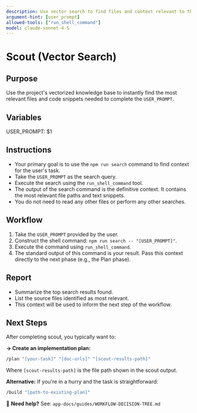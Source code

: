 ```yaml
---
description: Use vector search to find files and context relevant to the task
argument-hint: [user_prompt]
allowed-tools: ["run_shell_command"]
model: claude-sonnet-4-5
---
```


# Scout (Vector Search)

## Purpose
Use the project's vectorized knowledge base to instantly find the most relevant files and code snippets needed to complete the `USER_PROMPT`.

## Variables
USER_PROMPT: $1

## Instructions
- Your primary goal is to use the `npm run search` command to find context for the user's task.
- Take the `USER_PROMPT` as the search query.
- Execute the search using the `run_shell_command` tool.
- The output of the search command is the definitive context. It contains the most relevant file paths and text snippets.
- You do not need to read any other files or perform any other searches.

## Workflow
1.  Take the `USER_PROMPT` provided by the user.
2.  Construct the shell command: `npm run search -- "[USER_PROMPT]"`.
3.  Execute the command using `run_shell_command`.
4.  The standard output of this command is your result. Pass this context directly to the next phase (e.g., the Plan phase).

## Report
- Summarize the top search results found.
- List the source files identified as most relevant.
- This context will be used to inform the next step of the workflow.

## Next Steps
After completing scout, you typically want to:

**→ Create an implementation plan:**
```bash
/plan "[your-task]" "[doc-urls]" "[scout-results-path]"
```

Where `[scout-results-path]` is the file path shown in the scout output.

**Alternative:** If you're in a hurry and the task is straightforward:
```bash
/build "[path-to-existing-plan]"
```

📖 **Need help?** See: `app-docs/guides/WORKFLOW-DECISION-TREE.md`